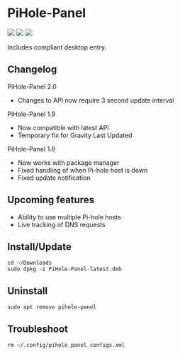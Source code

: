 # PiHole-Panel

![](https://raw.githubusercontent.com/daleosm/PiHole-Panel/master/main_window.png)
![](https://raw.githubusercontent.com/daleosm/PiHole-Panel/master/setup.png)
![](https://raw.githubusercontent.com/daleosm/PiHole-Panel/master/setup_done.png)

Includes compliant desktop entry.

## Changelog
PiHole-Panel 2.0
- Changes to API now require 3 second update interval

PiHole-Panel 1.9
- Now compatible with latest API
- Temporary fix for Gravity Last Updated

PiHole-Panel 1.8
- Now works with package manager
- Fixed handling of when Pi-hole host is down
- Fixed update notification

## Upcoming features
  - Ability to use multiple Pi-hole hosts
  - Live tracking of DNS requests

## Install/Update
```
cd ~/Downloads
sudo dpkg -i PiHole-Panel-latest.deb
```

## Uninstall
```
sudo apt remove pihole-panel
```

## Troubleshoot
```
rm ~/.config/pihole_panel_configs.xml
```
